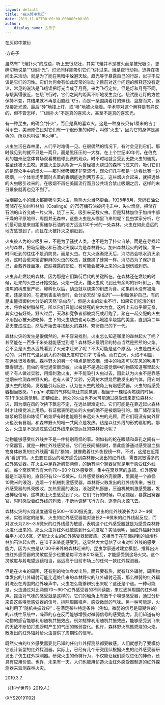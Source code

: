 ```yaml
---
layout: default
title: '在灰烬中繁衍'
date: 2019-11-02T00:00:00.000000+08:00
author:
    display_name: 方舟子
---
```


在灰烬中繁衍

·方舟子·

虽然有“飞蛾扑火”的成语，听上去很悲壮，其实飞蛾并不是被火而是被光吸引，更确切地说是“飞蛾扑光”。灯光同样能吸引它们飞扑过来。蛾是夜行动物，选择在夜间出来活动，就是为了能在黑暗中躲避天敌，趋光等于暴露自己的行踪，似乎不应该是它们的习性。它们为何会有如此反常的举动？目前对这个问题的解释还没有定论，常见的说法是飞蛾误把灯光当成了月亮，来为飞行定位，但是灯和月亮不同，与蛾离得很近，在蛾飞行时，它们之间的距离不断地发生变化。蛾试图让灯的方位保持不变，其结果就不再是沿直线飞行，而是一条围绕着灯的螺线，盘旋而来，逐渐接近光源，最后“砰”地撞上灯，或“哧”地被火烧着。学术界对这个解释是有异议的，但不管怎样，“飞蛾扑火”不是真的喜欢火，甚至不是真的喜欢光。

有一种昆虫，的确会“扑火”，而且是真的喜欢火。这是一种身长只有1厘米的吉丁科甲虫，美洲原住民对它们有一个很形象的称呼，叫做“火虫”，因为它的身体是黑色的，所以也叫做“黑火甲”。

火虫生活在森林里，人们平时难得一见。在很偶然的情况下，有时会见到它们。那时候见到的就不只是一两只，而是黑压压的一大群。在上个世纪40年代，在伯克利的加州纪念体育场观看橄榄球比赛的观众，时不时地就会受到无数火虫的骚扰，甚至还被火虫咬。这些火虫是从附近一片曾经被火烧过的森林飞过来的，吸引它们的是观众手中的烟火——那时候吸烟还非常流行，观众们几乎都是一边看比赛一边吸烟，一个体育场里同时点着的香烟能达到两万多支，这些烟火合起来，就把远处的火虫吸引过来的。在吸烟不再在美国流行而且公共场合禁止吸烟之后，这样的末日景象就再也见不到了。

抽烟那么小的烟火都能吸引来火虫，熊熊大火当然更会。1925年8月，壳牌石油公司储存在加州科林加（Coalinga）的75万桶石油被闪电击中，失火燃烧，把储存石油的山谷变成一片火海，烧了三天，吸引来无数火虫。但是科林加位于加州中部干燥的平原地带，周围并无森林，这些火虫是从哪里飞来的呢？昆虫学家分析，它们最可能是来自距离储存石油的地方远达130千米的一处森林。火虫在如此遥远的地方感觉到了，而且在火被扑灭之前赶到。

火虫被人为的火吸引来，不是为了骚扰人类，也不是为了扑火自杀，而是在寻找起火的森林，把吸烟烟火和石油火灾误以为是森林野火。加州森林起火的时候，第一时间赶到的往往不是消防员，而是火虫。在大火逐渐熄灭后，消防员会喷水消灭余烬，这时会惹来密密麻麻的火虫的攻击，就像捅了蜂窝一样。消防员为了保护自己，会戴养蜂面罩。皮肤裸露的部位，有可能会被冲上来的火虫划伤或刺伤。

火虫奔赴燃烧的森林，因为那是它们繁衍后代的关键所在。在森林还在燃烧的时候，赶来的火虫已开始交配。火焰一熄灭，雌火虫就飞到还有余烬的针叶树上，向烧焦的树皮里产卵。卵孵化以后，幼虫就以烧焦的树皮为食。如果树木没有被烧死，还是活的，在遭到害虫啃食时，会分泌天然“杀虫剂”——树脂保护自己。有的昆虫能抵御树木分泌的天然“杀虫剂”，但是火虫的幼虫不行，如果它们吃活的树木，将会被树脂杀死。所以它们只能以被烧死的树木为食。这听上去似乎很无奈，其实也有好处。野火过后，天敌和竞争者都被烧死或赶跑了，聚在一起交配的火虫不用担心被天敌吃掉，生下的火虫幼虫也可以放心地独享烧焦的美食，直到第二年夏天变成成虫，然后开始去寻找起火的森林，繁衍自己的下一代。

森林火灾的发生是很偶然的，并不容易找到。火虫怎么知道哪里的森林起火了呢？甚至能在一百多千米处就能感觉到呢？森林野火最明显的特点当然是熊熊的火焰。会不会是火虫从远处看到了火光才赶来了呢？不太可能是这个原因。火虫是白天活动的，只有在气温达到大约25摄氏度时它们才飞得动。而在白天，火焰不明显，在远处很难看到。森林野火的另一个特点是冒浓烟，烟中的物质可以在风的吹拂下飘得很远。昆虫的嗅觉通常很灵敏。火虫是不是通过感觉烟中的物质知道哪里起火呢？有人做过实验，用烟刺激火虫，并不能吸引火虫过去，因此认为火虫不是靠感觉烟来检测森林野火的。也有人做了实验，分离树木燃烧后散发出的气体，用它刺激火虫的触角，发现能引起反应，认为在火虫的触角上有烟感受器。火虫的烟感受器相当敏感，1 pg/ml浓度的气体就能让其感觉到，相当于一棵松树燃烧的时候，在1千米处感觉到。即便如此，远处的火虫也不太可能通过感受烟来定位森林火灾，因为烟在风的吹拂下飘忽不定，在远处很难定位。它们可能是在靠近起火森林时才让嗅觉派上用场。有证据表明远处的火虫的确不是被烟吸引的。糖厂储存滚热糖浆的容器和炼钢厂的熔炉有时也能吸引来远处火虫的光顾，而它们既没有向外冒火也没有冒烟，和森林野火的唯一共同点是发热。热是以红外线的形式辐射的。那么，火虫是不是通过感受红外线来察觉远处的森林野火呢？

动物能够感受红外线并不是一件特别奇怪的事。例如有的蛇在眼睛和鼻孔之间有一个窝器官，就是一种红外线感受器，它们在夜间捕猎时，借此能够通过感受温血猎物身体散发的红外线而“看到”猎物，就像戴着红外夜视镜一样。不过，这是在近距离“看到”的。火虫要在遥远的地方感受到森林野火发出的红外线，需要灵敏得多的红外感受器。在火虫中足靠近胸部两侧，的确有两个窝器官就是用于感受红外线的。每个窝器官含有大约70～90个红外感受器，集中在窝器官的底部。红外感受器是半球形的，直径只有12～15微米。红外感受器的外壳很薄，里面是一个直径10微米的液泡，连着一个机械刺激感受器。森林野火散发出的红外线传来，被红外感受器的外壳吸收，加热里面的液泡，液泡受热膨胀，压迫机械刺激感受器，发出神经信号，这样就让火虫感受到了火。它们飞行的时候，中足翘起，暴露出窝器官，时时感受着红外线的刺激，不断地调整飞行方向，逐渐向火源飞去。

森林火灾的火焰温度通常在500～1000摄氏度，发出的红外线波长为2.2～4微米。实验测定的结果，火虫的红外感受器能对波长2～6微米的红外线起反应，而对波长为2.8～3.5微米的红外线最为敏感，表明这个红外感受器就是为感受森林野火进化出来的。那么火虫对红外线敏感到什么程度呢？实验表明，当红外辐射低到每平方米0.6瓦，还能让火虫的红外感受器起反应。这相当于在前面提到的加州科林加石油起火后，在10千米处能感受到。这显然大大低估了火虫对红外线的感受能力，因为火虫是从130千米外的森林赶来的。昆虫学家通过建立模型，推算出火虫红外感受器的灵敏度至少也要是每平方米0.13毫瓦，才能感受到这场火灾。这个灵敏度与射电望远镜相当，远远高于目前市场上的任何一款红外探测器。

但是在火虫的周围，还有别的物体会发出热，而只要有热，就有红外辐射，周围物体发出的红外辐射可能比远处传来的森林野火的红外辐射还高，那么微弱的红外辐射淹没在周围的红外噪声中，火虫怎么能够辨别出来呢？这还是个谜。一种可能是，火虫通过对比两侧70～90个红外感受器的不同读数，来过滤掉周围的红外噪声。昆虫对气味的感受就是这样的，它们的触角上有数千个嗅觉感受器，通过分析来自这些嗅觉感受器的信号，排除周围噪声，感受微弱的气味。另一种可能是，火虫利用了“随机共振效应”：在满足某些特定条件（例如，微弱的信号是周期性的）的非线性系统中，噪声的存在反而能够增强对微弱信号的感受能力。我们知道有的动物的感官能够利用随机共振效应。例如蟋蟀利用随机共振效应，能够感受到飞来的天敌不断拍打翅膀时产生的气压的微弱变化。也许，森林野火熊熊燃烧的火焰，散发出的红外辐射给火虫提供了周期性的信号。

既然火虫的红外感受器要比已知的任何红外探测器都要敏感，人们就想到了要模仿它设计新型的红外探测器。实际上，已经有几个研究团队根据火虫的红外感受器研发出了仿生红外探测器。研究火虫的奇特行为，不仅能让我们感叹进化的神奇，还具有应用价值。也许，未来有一天，人们也能用仿造火虫红外感受器制造的红外探测器来监测森林火灾。

2019.3.7.

（《科学世界》2019.4.）

(XYS20191102)

